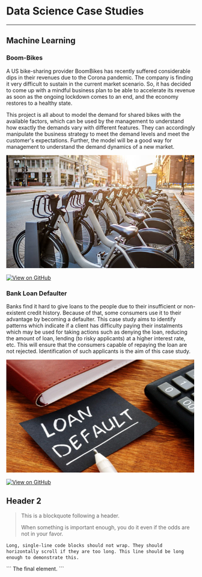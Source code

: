 # Data Science Case Studies
----------------------------
## Machine Learning
### Boom-Bikes
A US bike-sharing provider BoomBikes has recently suffered considerable dips in their revenues due to the Corona pandemic. The company is finding it very difficult to sustain in the current market scenario. So, it has decided to come up with a mindful business plan to be able to accelerate its revenue as soon as the ongoing lockdown comes to an end, and the economy restores to a healthy state. 

This project is all about to model the demand for shared bikes with the available factors, which can be used by the management to understand how exactly the demands vary with different features. They can accordingly manipulate the business strategy to meet the demand levels and meet the customer's expectations. Further, the model will be a good way for management to understand the demand dynamics of a new market. 

<img src="assets/img/istockphoto-618973378-612x612.jpg" width="500" height="300">

[![View on GitHub](https://img.shields.io/badge/GitHub-View_on_GitHub-blue?logo=GitHub)](https://github.com/Akshath-KR/Bank-Loan-Defaulter/tree/main)

### Bank Loan Defaulter

Banks find it hard to give loans to the people due to their insufficient or non-existent credit history. Because of that, some consumers use it to their advantage by becoming a defaulter. This case study aims to identify patterns which indicate if a client has difficulty paying their instalments which may be used for taking actions such as denying the loan, reducing the amount of loan, lending (to risky applicants) at a higher interest rate, etc. This will ensure that the consumers capable of repaying the loan are not rejected. Identification of such applicants is the aim of this case study.

<img src="assets/img/loan-default.jpg" width="500" height="300">

[![View on GitHub](https://img.shields.io/badge/GitHub-View_on_GitHub-blue?logo=GitHub)](https://github.com/Akshath-KR/Bank-Loan-Defaulter/tree/main)

## Header 2

> This is a blockquote following a header.
>
> When something is important enough, you do it even if the odds are not in your favor.


```
Long, single-line code blocks should not wrap. They should horizontally scroll if they are too long. This line should be long enough to demonstrate this.
```
<meta http-equiv='cache-control' content='no-cache'> 
<meta http-equiv='expires' content='0'> 
<meta http-equiv='pragma' content='no-cache'>
```
The final element.
```
